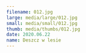 ```yaml
---
filename: 012.jpg
large: media/large/012.jpg
small: media/small/012.jpg
thumb: media/thumbs/012.jpg
date: 2020.06.22
name: Deszcz w lesie
---
```

